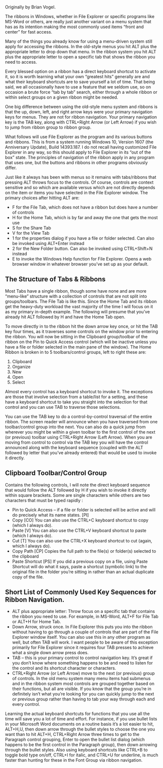 Originally by Brian Vogel.

The ribbons in Windows, whether in File Explorer or specific programs like MS-Word or others, are really just another variant on a menu system that has as its intention making the most commonly used items “front and center” for fast access.

Many of the things you already know for using a menu-driven system still apply for accessing the ribbons.  In the old-style menus you hit ALT plus the appropriate letter to drop down that menu.  In the ribbon system you hit ALT plus the appropriate letter to open a specific tab that shows the ribbon you need to access.

Every blessed option on a ribbon has a direct keyboard shortcut to activate it, so it is worth learning what your own “greatest hits” generally are and what their keyboard shortcuts are to save yourself a lot of time.  That being said, we all occasionally have to use a feature that we seldom use, so on occasion a brute force “tab by tab” search, either through a whole ribbon or within select groups on a given ribbon might be needed.

One big difference between using the old-style menu system and ribbons is that the up, down, left, and right arrow keys were your primary navigation keys for menus.  They are not for ribbon navigation.  Your primary navigation key is the TAB key, along with CTRL+Right Arrow (or Left Arrow) if you wish to jump from ribbon group to ribbon group.

What follows will use File Explorer as the program and its various buttons and ribbons.  This is from a system running Windows 10, Version 1607 (the Anniversary Update), Build 14393.187.  I do not recall having customized File Explorer in any way, so this should apply to File Explorer in its “out of the box” state.  The principles of navigation of the ribbon apply in any program that uses one, but the buttons and ribbons in other programs obviously differ.

Just like it always has been with menus so it remains with tabs/ribbons that pressing ALT throws focus to the controls.  Of course, controls are context sensitive and so which are available versus which are not directly depends on the item or items you have selected in the File Explorer window.  The primary choices after hitting ALT are:

* F for the File Tab, which does not have a ribbon but does have a number of controls
* H for the Home Tab, which is by far and away the one that gets the most use
* S for the Share Tab
* V for the View Tab
* 1 for the properties dialog if you have a file or folder selected.  Can also be invoked using ALT+Enter instead
* 2 for the New Folder button.  Can also be invoked using CTRL+Shift+N instead
* E to invoke the Windows Help function for File Explorer.  Opens a web browser window in whatever browser you’ve set up as your default.

## The Structure of Tabs & Ribbons

Most Tabs have a single ribbon, though some have none and are more “menu-like” structure with a collection of controls that are not split into groups/toolbars.  The File Tab is like this.  Since the Home Tab and its ribbon get the heavy-duty workload the vast majority of the time I will focus on it as my primary in-depth example.  The following will presume that you’ve already hit ALT followed by H and have the Home Tab open.

To move directly in to the ribbon hit the down arrow key once, or hit the TAB key four times, as it traverses some controls on the window prior to entering the ribbon.  You will now be sitting in the Clipboard group/toolbar of the ribbon on the Pin to Quick Access control (which will be inactive unless you have a file or folder selected in the main pane of the window).  The Home Ribbon is broken in to 5 toolbars/control groups, left to right these are:

1.	Clipboard
2.	Organize
3.	New
4.	Open
5.	Select

Almost every control has a keyboard shortcut to invoke it.  The exceptions are those that involve selection from a table/list for a setting, and these have a keyboard shortcut to take you straight into the selection for that control and you can use TAB to traverse those selections.

You can use the TAB key to do a control-by-control traversal of the entire ribbon.  The screen reader will announce when you have traversed from one toolbar/control group into the next.  You can also do a quick jump from wherever you might be within a given toolbar to the first control of the next (or previous) toolbar using CTRL+Right Arrow (Left Arrow).  When you are moving from control to control via the TAB key you will have the control announced along with the keyboard sequence (coupled with the ALT followed by letter that you’ve already entered) that would be used to invoke it directly.

## Clipboard Toolbar/Control Group

Contains the following controls, I will note the direct keyboard sequence that would follow the ALT followed by H if you wish to invoke it directly within square brackets.  Some are single characters while others are two characters that must be typed rapidly :

* Pin to Quick Access – if a file or folder is selected will be active and will do precisely what its name states.  [PI]
* Copy [CO]   You can also use the CTRL+C keyboard shortcut to copy (which I always do).
* Paste [V]  You can also use the CTRL+V keyboard shortcut to paste (which I always do).
* Cut [T]  You can also use the CTRL+X keyboard shortcut to cut (again, which I always do).
* Copy Path [CP] Copies the full path to the file(s) or folder(s) selected to the clipboard
* Paste Shortcut [PS]  If you did a previous copy on a file, using Paste Shortcut will do what it says, paste a shortcut (symbolic link) to the original file in the folder you’re sitting in rather than an actual duplicate copy of the file.

## Short List of Commonly Used Key Sequences for Ribbon Navigation.

* ALT plus appropriate letter:  Throw focus on a specific tab that contains the ribbon you need to use.  For example, in MS-Word, ALT+F for File Tab or ALT+H for Home Tab.
* Down Arrow, struck once.  In File Explorer this puts you into the ribbon without having to go through a couple of controls that are part of the File Explorer window itself.  You can also use this in any other program as well, but often TAB will work. I want people to be aware of this exception primarily for File Explorer since it requires four TAB presses to achieve what a single down arrow press does. 
* TAB – this is your primary control to control navigation key.  It’s great if you don’t know where something happens to be and need to listen for the control and its shortcut character or characters.
* CTRL+Right Arrow (or Left Arrow)  move to the next (or previous) group of controls.  In the old menu system many menu items had submenus and in the ribbon system most controls are grouped together based on their functions, but all are visible.  If you know that the group you’re in definitely isn’t what you’re looking for you can quickly jump to the next or previous group rather than having to tab your way through each and every control.

Learning the actual keyboard shortcuts for functions that you use all the time will save you a lot of time and effort.  For instance, if you use bullet lists in your Microsoft Word documents on a routine basis it’s a lot easier to hit, ALT+H,U, then down arrow through the bullet styles to choose the one you want than to hit ALT+H, CTRL+Right Arrow three times to get to the Paragraph control grouping, Enter to open the bullet list dialog (which happens to be the first control in the Paragraph group), then down arrowing through the bullet styles.  Also using keyboard shortcuts like CTRL+B to toggle bold type on/off, CTRL+I for italic, and CTRL+U for underline, is much faster than hunting for these in the Font Group via ribbon navigation.